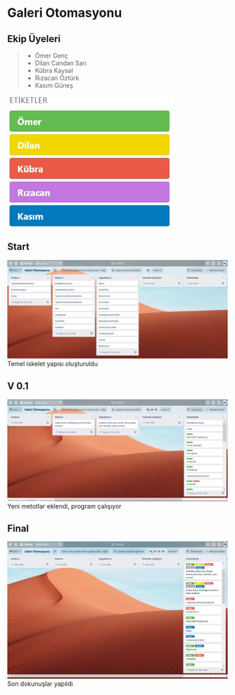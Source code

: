 # Galeri Otomasyonu
## Ekip Üyeleri
> * Ömer Genç
> * Dilan Candan Sarı
> * Kübra Kaysal
> * Rızacan Öztürk
> * Kasım Güneş

![Etiketler](/images/Etiketler.jpg)

## Start
![Başlangıç](/images/Baslangic.jpg)
Temel iskelet yapısı oluşturuldu

## V 0.1
![İlk çalışma](/images/1.calisma.jpg)
Yeni metotlar eklendi, program çalışıyor

## Final
![Final](/images/Bitis.jpg)
Son dokunuşlar yapıldı